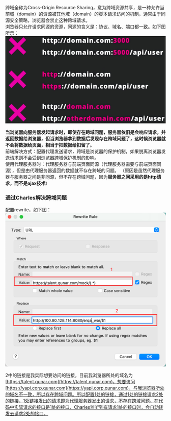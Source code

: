 跨域全称为Cross-Origin Resource Sharing，意为跨域资源共享，是一种允许当前域（domain）的资源被其他域（domain）的脚本请求访问的机制，通常由于同源安全策略，浏览器会禁止这种跨域请求。<br />浏览器只允许请求同源的资源，同源的含义是：协议、域名、端口都一致。如下图所示：<br />![image.png](../../images/f1acc9393efd0f1b9fb9082ff34329a0.png)

**当浏览器向服务器发起请求时，即使存在跨域问题，服务器依旧是会响应请求，并返回数据给浏览器，但当浏览器拿到数据后发现存在跨域问题了，这时候浏览器就不会将数据给页面，相当于把数据给扣留了**。<br />前端解决方式：配置代理发送请求，跨域是浏览器的保护机制，如果脱离浏览器发送请求则不会受到浏览器跨域保护机制的影响。<br />使用代理服务器时：代理服务器与前端页面同源（代理服务器需要与前端页面同源），但是由代理服务器返回的数据就不存在跨域的问题。 （原因是虽然代理服务器与服务器之间是非同源，但不存在跨域问题，因为**服务器之间采用的是http请求，而不是ajax技术**）
### 通过Charles解决跨域问题
配置rewrite，如下图：<br />![image.png](../../images/9106296782395decc20a85ecb0ff007a.png)

2中的链接是我实际想要访问的链接，目前我浏览器所处的域名为[https://talent.qunar.com](https://talent.qunar.com)，想要访问[https://yapi.corp.qunar.com](https://yapi.corp.qunar.com)，与我浏览器所处的域名不一致，所以存在跨域问题。所以配置1处的链接，通过1处的链接请求2处的链接，1处链接发出的请求即为代理服务器发出的请求，不存在跨域问题。在代码中实际请求的接口是1处的接口，Charles监听到有请求1处的接口时，会自动转发去请求2处的接口。
